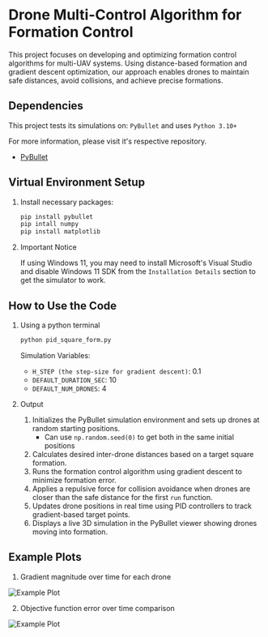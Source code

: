 # Drone Multi-Control Algorithm for Formation Control
This project focuses on developing and optimizing formation control algorithms for multi-UAV systems. Using distance-based formation and gradient descent optimization, our approach enables drones to maintain safe distances, avoid collisions, and achieve precise formations. 

## Dependencies 
This project tests its simulations on: `PyBullet` and uses `Python 3.10+`

For more information, please visit it's respective repository.
- [PyBullet](https://github.com/bulletphysics/bullet3)

## Virtual Environment Setup
1. Install necessary packages:
   ```bash
   pip install pybullet
   pip intall numpy
   pip install matplotlib
   ```
2. Important Notice
   
   If using Windows 11, you may need to install Microsoft's Visual Studio and disable Windows 11 SDK from the `Installation Details` section to get the simulator to work.

## How to Use the Code
1. Using a python terminal
   ```bash
   python pid_square_form.py
   ```
   Simulation Variables:
   - `H_STEP (the step-size for gradient descent)`: 0.1
   - `DEFAULT_DURATION_SEC`: 10 
   - `DEFAULT_NUM_DRONES`: 4

3. Output
   1. Initializes the PyBullet simulation environment and sets up drones at random starting positions.
      - Can use `np.random.seed(0)` to get both in the same initial positions
   2. Calculates desired inter-drone distances based on a target square formation.
   3. Runs the formation control algorithm using gradient descent to minimize formation error.
   4. Applies a repulsive force for collision avoidance when drones are closer than the safe distance for the first `run` function.
   5. Updates drone positions in real time using PID controllers to track gradient-based target points.
   6. Displays a live 3D simulation in the PyBullet viewer showing drones moving into formation.

## Example Plots
1. Gradient magnitude over time for each drone

![Example Plot](./)

2. Objective function error over time comparison

![Example Plot](./)
      

